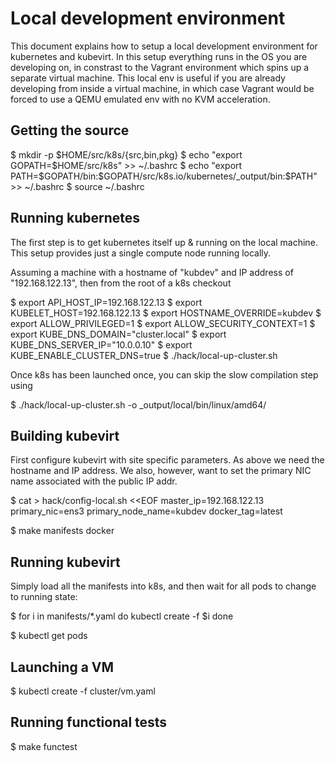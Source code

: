 # Local development environment

This document explains how to setup a local development environment
for kubernetes and kubevirt. In this setup everything runs in the
OS you are developing on, in constrast to the Vagrant environment
which spins up a separate virtual machine. This local env is useful
if you are already developing from inside a virtual machine, in
which case Vagrant would be forced to use a QEMU emulated env with
no KVM acceleration.

## Getting the source

  $ mkdir -p $HOME/src/k8s/{src,bin,pkg}
  $ echo "export GOPATH=$HOME/src/k8s" >> ~/.bashrc
  $ echo "export PATH=\$GOPATH/bin:\$GOPATH/src/k8s.io/kubernetes/_output/bin:\$PATH" >> ~/.bashrc
  $ source ~/.bashrc

## Running kubernetes

The first step is to get kubernetes itself up & running on the local
machine. This setup provides just a single compute node running
locally.

Assuming a machine with a hostname of "kubdev" and IP address
of "192.168.122.13", then from the root of a k8s checkout

  $ export API_HOST_IP=192.168.122.13
  $ export KUBELET_HOST=192.168.122.13
  $ export HOSTNAME_OVERRIDE=kubdev
  $ export ALLOW_PRIVILEGED=1
  $ export ALLOW_SECURITY_CONTEXT=1
  $ export KUBE_DNS_DOMAIN="cluster.local"
  $ export KUBE_DNS_SERVER_IP="10.0.0.10"
  $ export KUBE_ENABLE_CLUSTER_DNS=true
  $ ./hack/local-up-cluster.sh

Once k8s has been launched once, you can skip the slow compilation
step using

  $ ./hack/local-up-cluster.sh -o _output/local/bin/linux/amd64/


## Building kubevirt

First configure kubevirt with site specific parameters. As above
we need the hostname and IP address. We also, however, want to
set the primary NIC name associated with the public IP addr.

  $ cat > hack/config-local.sh <<EOF
  master_ip=192.168.122.13
  primary_nic=ens3
  primary_node_name=kubdev
  docker_tag=latest

  $ make manifests docker

## Running kubevirt

Simply load all the manifests into k8s, and then wait for all
pods to change to running state:

 $ for i in manifests/*.yaml
   do
     kubectl create -f $i
   done

 $ kubectl get pods


## Launching a VM

 $ kubectl create -f cluster/vm.yaml

## Running functional tests

 $ make functest
